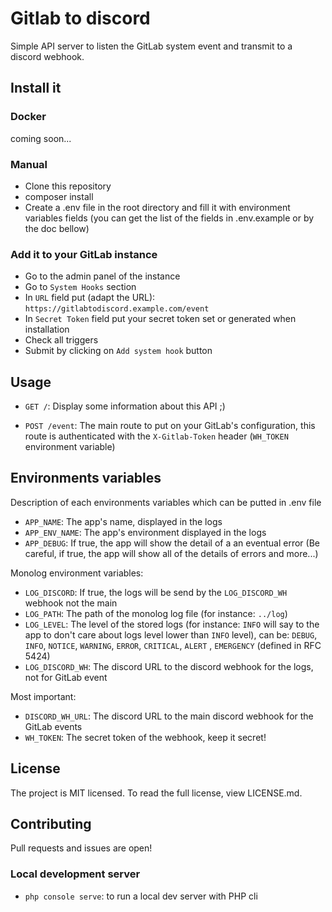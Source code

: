 # Gitlab to discord

Simple API server to listen the GitLab system event and transmit to a discord webhook.

## Install it

### Docker

coming soon...

### Manual

- Clone this repository
- composer install
- Create a .env file in the root directory and fill it with environment variables fields (you can get the list of the fields in .env.example or by the doc bellow)

### Add it to your GitLab instance

- Go to the admin panel of the instance
- Go to `System Hooks` section
- In `URL` field put (adapt the URL): `https://gitlabtodiscord.example.com/event`
- In `Secret Token` field put your secret token set or generated when installation
- Check all triggers
- Submit by clicking on `Add system hook` button

## Usage

- `GET /`: Display some information about this API ;)

- `POST /event`: The main route to put on your GitLab's configuration, this route is authenticated with the `X-Gitlab-Token` header (`WH_TOKEN` environment variable)

## Environments variables

Description of each environments variables which can be putted in .env file

- `APP_NAME`: The app's name, displayed in the logs
- `APP_ENV_NAME`: The app's environment displayed in the logs
- `APP_DEBUG`: If true, the app will show the detail of a an eventual error (Be careful, if true, the app will show all of the details of errors and more...)

Monolog environment variables:

- `LOG_DISCORD`: If true, the logs will be send by the `LOG_DISCORD_WH` webhook not the main
- `LOG_PATH`: The path of the monolog log file (for instance: `../log`)
- `LOG_LEVEL`: The level of the stored logs (for instance: `INFO` will say to the app to don't care about logs level lower than `INFO` level), can be: `DEBUG`, `INFO`, `NOTICE`, `WARNING`, `ERROR`, `CRITICAL`, `ALERT` , `EMERGENCY` (defined in RFC 5424)
- `LOG_DISCORD_WH`: The discord URL to the discord webhook for the logs, not for GitLab event

Most important:

- `DISCORD_WH_URL`: The discord URL to the main discord webhook for the GitLab events
- `WH_TOKEN`: The secret token of the webhook, keep it secret!

## License

The project is MIT licensed. To read the full license, view LICENSE.md.

## Contributing

Pull requests and issues are open!

### Local development server

- `php console serve`: to run a local dev server with PHP cli
